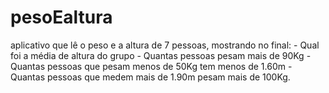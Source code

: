# pesoEaltura
 aplicativo que lê o peso e a altura de 7 pessoas, mostrando no final: - Qual foi a média de altura do grupo - Quantas pessoas pesam mais de 90Kg - Quantas pessoas que pesam menos de 50Kg tem menos de 1.60m - Quantas pessoas que medem mais de 1.90m pesam mais de 100Kg.
